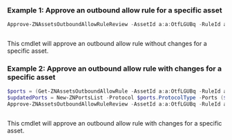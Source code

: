 ### Example 1: Approve an outbound allow rule for a specific asset
```powershell
Approve-ZNAssetsOutboundAllowRuleReview -AssetId a:a:OtfLGUBq -RuleId abb0516d-a345-4b27-995b-74c772791cc9
```

```output

```

This cmdlet will approve an outbound allow rule without changes for a specific asset.

### Example 2: Approve an outbound allow rule with changes for a specific asset
```powershell
$ports = (Get-ZNAssetsOutboundAllowRule -AssetId a:a:OtfLGUBq -RuleId abb0516d-a345-4b27-995b-74c772791cc9).ItemPortsList
$updatedPorts = New-ZNPortsList -Protocol $ports.ProtocolType -Ports ($ports.Ports+,"1234")
Approve-ZNAssetsOutboundAllowRuleReview -AssetId a:a:OtfLGUBq -RuleId abb0516d-a345-4b27-995b-74c772791cc9 -Reason MissingPortOrProcess -PortsList $updatedPorts
```

```output

```

This cmdlet will approve an outbound allow rule with changes for a specific asset.